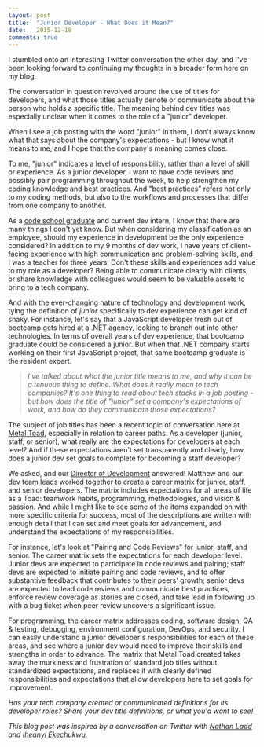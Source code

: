 ```yaml
---
layout: post
title:  "Junior Developer - What Does it Mean?"
date:   2015-12-18
comments: true
---
```


I stumbled onto an interesting Twitter conversation the other day, and I've been looking forward to continuing my thoughts in a broader form here on my blog.

The conversation in question revolved around the use of titles for developers, and what those titles actually denote or communicate about the person who holds a specific title. The meaning behind dev titles was especially unclear when it comes to the role of a "junior" developer.

When I see a job posting with the word "junior" in them, I don't always know what that says about the company's expectations - but I know what it means to me, and I hope that the company's meaning comes close.

To me, "junior" indicates a level of responsibility, rather than a level of skill or experience. As a junior developer, I want to have code reviews and possibly pair programming throughout the week, to help strengthen my coding knowledge and best practices. And "best practices" refers not only to my coding methods, but also to the workflows and processes that differ from one company to another.

As a [code school graduate](http://mathys-potestio.com/want-to-be-a-developer-where-to-start-and-what-to-expect/) and current dev intern, I know that there are many things I don't yet know. But when considering my classification as an employee, should my experience in development be the only experience considered? In addition to my 9 months of dev work, I have years of client-facing experience with high communication and problem-solving skills, and I was a teacher for three years. Don't these skills and experiences add value to my role as a developer? Being able to communicate clearly with clients, or share knowledge with colleagues would seem to be valuable assets to bring to a tech company.

And with the ever-changing nature of technology and development work, tying the definition of _junior_ specifically to dev experience can get kind of shaky. For instance, let's say that a JavaScript developer fresh out of bootcamp gets hired at a .NET agency, looking to branch out into other technologies. In terms of overall years of dev experience, that bootcamp graduate could be considered a junior. But when that .NET company starts working on their first JavaScript project, that same bootcamp graduate is the resident expert.

> _I've talked about what the junior title means to me, and why it can be a tenuous thing to define. What does it really mean to tech companies? It's one thing to read about tech stacks in a job posting - but how does the title of "junior" set a company's expectations of work, and how do they communicate those expectations?_

The subject of job titles has been a recent topic of conversation here at [Metal Toad](http://www.metaltoad.com/), especially in relation to career paths. As a developer (junior, staff, or senior), what really are the expectations for developers at each level? And if these expectations aren't set transparently and clearly, how does a junior dev set goals to complete for becoming a staff developer?

We asked, and our [Director of Development](http://www.metaltoad.com/people/matthewgarthmcluckie) answered! Matthew and our dev team leads worked together to create a career matrix for junior, staff, and senior developers. The matrix includes expectations for all areas of life as a Toad: teamwork habits, programming, methodologies, and vision & passion. And while I might like to see some of the items expanded on with more specific criteria for success, most of the descriptions are written with enough detail that I can set and meet goals for advancement, and understand the expectations of my responsibilities.

For instance, let's look at "Pairing and Code Reviews" for junior, staff, and senior. The career matrix sets the expectations for each developer level. Junior devs are expected to participate in code reviews and pairing; staff devs are expected to initiate pairing and code reviews, and to offer substantive feedback that contributes to their peers' growth; senior devs are expected to lead code reviews and communicate best practices, enforce review coverage as stories are closed, and take lead in following up with a bug ticket when peer review uncovers a significant issue.

For programming, the career matrix addresses coding, software design, QA & testing, debugging, environment configuration, DevOps, and security. I can easily understand a junior developer's responsibilities for each of these areas, and see where a junior dev would need to improve their skills and strengths in order to advance. The matrix that Metal Toad created takes away the murkiness and frustration of standard job titles without standardized expectations, and replaces it with clearly defined responsibilities and expectations that allow developers here to set goals for improvement.

*Has your tech company created or communicated definitions for its developer roles? Share your dev title definitions, or what you'd want to see!*

_This blog post was inspired by a conversation on Twitter with [Nathan Ladd](https://twitter.com/realntl) and [Iheanyi Ekechukwu](https://twitter.com/kwuchu)._